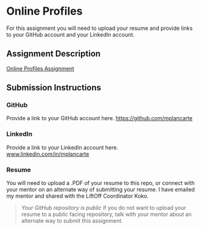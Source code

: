 # Online Profiles
For this assignment you will need to upload your resume and provide links to your GitHub account and your LinkedIn account.

## Assignment Description
[Online Profiles Assignment](https://education.launchcode.org/liftoff/modules/assignments/online-profiles)

## Submission Instructions
 
### GitHub
Provide a link to your GitHub account here.
https://github.com/mplancarte
 
### LinkedIn
Provide a link to your LinkedIn account here.
www.linkedin.com/in/mplancarte

### Resume
You will need to upload a .PDF of your resume to this repo, or connect with your mentor on an alternate way of submitting your resume.
I have emailed my mentor and shared with the LiftOff Coordinator Koko.

> *Your GitHub repository is public* if you do not want to upload your resume to a public facing repository, talk with your mentor about an alternate way to submit this assignment.
